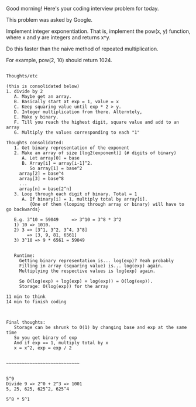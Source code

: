 Good morning! Here's your coding interview problem for today.

This problem was asked by Google.

Implement integer exponentiation. That is, implement the pow(x, y) function, where x and y are integers and returns x^y.

Do this faster than the naive method of repeated multiplication.

For example, pow(2, 10) should return 1024.

~~~~~~~~~~~~~~~~~~~~~~~~~~~~~~~~~~~~~

Thoughts/etc

(this is consolidated below)
1. divide by 2
   A. Maybe get an array.
   B. Basically start at exp = 1, value = x
   C. Keep squaring value until exp * 2 > y.
   D. Integer multiplication from there. Alterntely,
   E. Make y binary.
   F. Till you reach the highest digit, square value and add to an array
   G. Multiply the values corresponding to each "1"

Thoughts consolidated:
   1. Get binary representation of the exponent
   2. Make an array of size [log2(exponent)] (# digits of binary)
      A. Let array[0] = base
      B. Array[i] = array[i-1]^2.
      	 So array[1] = base^2
	 array[2] = base^4
	 array[3] = base^8
 	 ...
	 array[n] = base[2^n]
   3. Loop through each digit of binary. Total = 1
      A. If binary[i] = 1, multiply total by array[i].
         {One of them (looping through array or binary) will have to go backwards}

   E.g. 3^10 = 59049     => 3^10 = 3^8 * 3^2
   1) 10 => 1010.
   2) 3 => [3^1, 3^2, 3^4, 3^8]
        => [3, 9, 81, 6561]
   3) 3^10 => 9 * 6561 = 59049
   

   Runtime:
     Getting binary representation is... log(exp)? Yeah probably
     Filling in array (squaring value) is... log(exp) again.
     Multiplying the respective values is log(exp) again.

     So O(log(exp) + log(exp) + log(exp)) = O(log(exp)).
     Storage: O(log(exp)) for the array

11 min to think
14 min to finish coding



Final thoughts:
   Storage can be shrunk to O(1) by changing base and exp at the same time
   So you get binary of exp
   And if exp == 1, multiply total by x
   x = x^2, exp = exp / 2


~~~~~~~~~~~~~~~~~~~~~~~~~~~~


5^9
Divide 9 => 2^0 + 2^3 => 1001
5, 25, 625, 625^2, 625^4

5^8 * 5^1
